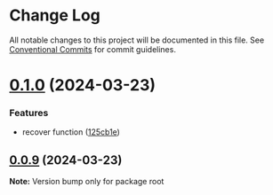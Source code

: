 # Change Log

All notable changes to this project will be documented in this file.
See [Conventional Commits](https://conventionalcommits.org) for commit guidelines.

# [0.1.0](https://github.com/wangxukun/hospital/compare/v0.0.10...v0.1.0) (2024-03-23)


### Features

* recover function ([125cb1e](https://github.com/wangxukun/hospital/commit/125cb1e8e5ec770f0b8f6718592704ef1c6d37ce))





## [0.0.9](https://github.com/wangxukun/hospital/compare/v0.0.8...v0.0.9) (2024-03-23)

**Note:** Version bump only for package root
